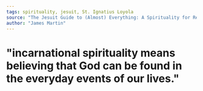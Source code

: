 ```yaml
---
tags: spirituality, jesuit, St. Ignatius Loyola
source: "The Jesuit Guide to (Almost) Everything: A Spirituality for Real Life"
author: "James Martin"
---
```


# "incarnational spirituality means believing that God can be found in the everyday events of our lives."